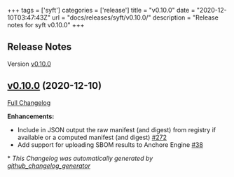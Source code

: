 +++
tags = ['syft']
categories = ['release']
title = "v0.10.0"
date = "2020-12-10T03:47:43Z"
url = "docs/releases/syft/v0.10.0/"
description = "Release notes for syft v0.10.0"
+++

## Release Notes

Version [v0.10.0](https://github.com/anchore/syft/releases/tag/v0.10.0)

## [v0.10.0](https://github.com/anchore/syft/tree/v0.10.0) (2020-12-10)

[Full Changelog](https://github.com/anchore/syft/compare/v0.9.2...v0.10.0)


**Enhancements:**

- Include in JSON output the raw manifest \(and digest\) from registry if available or a computed manifest \(and digest\) [\#272](https://github.com/anchore/syft/issues/272)
- Add support for uploading SBOM results to Anchore Engine [\#38](https://github.com/anchore/syft/issues/38)



\* *This Changelog was automatically generated by [github_changelog_generator](https://github.com/github-changelog-generator/github-changelog-generator)*
